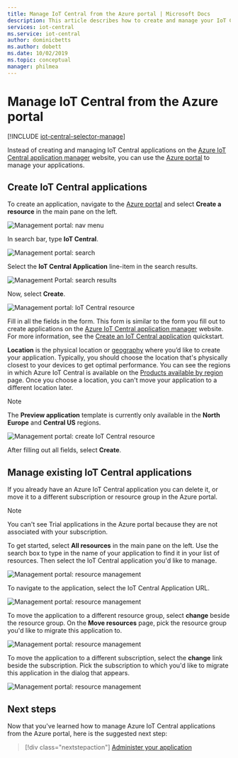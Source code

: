 ```yaml
---
title: Manage IoT Central from the Azure portal | Microsoft Docs
description: This article describes how to create and manage your IoT Central applications from the Azure portal.
services: iot-central
ms.service: iot-central
author: dominicbetts
ms.author: dobett
ms.date: 10/02/2019
ms.topic: conceptual
manager: philmea
---
```


# Manage IoT Central from the Azure portal

[!INCLUDE [iot-central-selector-manage](../../../includes/iot-central-selector-manage.md)]

Instead of creating and managing IoT Central applications on the [Azure IoT Central application manager](https://aka.ms/iotcentral) website, you can use the [Azure portal](https://portal.azure.com) to manage your applications.

## Create IoT Central applications

To create an application, navigate to the [Azure portal](https://ms.portal.azure.com) and select **Create a resource** in the main pane on the left.

![Management portal: nav menu](media/howto-manage-iot-central-from-portal/image0.png)

In search bar, type **IoT Central**.

![Management portal: search](media/howto-manage-iot-central-from-portal/image0a1.png)

Select the **IoT Central Application** line-item in the search results.

![Management Portal: search results](media/howto-manage-iot-central-from-portal/image0b1.png)

Now, select **Create**.

![Management portal: IoT Central resource](media/howto-manage-iot-central-from-portal/image0c1.png)

Fill in all the fields in the form. This form is similar to the form you fill out to create applications on the [Azure IoT Central application manager](https://aka.ms/iotcentral) website. For more information, see the [Create an IoT Central application](quick-deploy-iot-central.md) quickstart.

**Location** is the physical location or [geography](https://azure.microsoft.com/global-infrastructure/geographies/) where you’d like to create your application. Typically, you should choose the location that's physically closest to your devices to get optimal performance. You can see the regions in which Azure IoT Central is available on the [Products available by region](https://azure.microsoft.com/global-infrastructure/services/?products=iot-central) page. Once you choose a location, you can't move your application to a different location later.

> [!NOTE]
> The **Preview application** template is currently only available in the **North Europe** and **Central US** regions.

![Management portal: create IoT Central resource](media/howto-manage-iot-central-from-portal/image1a.png)  

After filling out all fields, select **Create**.

## Manage existing IoT Central applications

If you already have an Azure IoT Central application you can delete it, or move it to a different subscription or resource group in the Azure portal.

> [!NOTE]
> You can't see Trial applications in the Azure portal because they are not associated with your subscription.

To get started, select **All resources** in the main pane on the left. Use the search box to type in the name of your application to find it in your list of resources. Then select the IoT Central application you'd like to manage.

![Management portal: resource management](media/howto-manage-iot-central-from-portal/image2a.png)

To navigate to the application, select the IoT Central Application URL.

![Management portal: resource management](media/howto-manage-iot-central-from-portal/image3.png)

To move the application to a different resource group, select **change** beside the resource group. On the **Move resources** page, pick the resource group you'd like to migrate this application to.

![Management portal: resource management](media/howto-manage-iot-central-from-portal/image4a.png)

To move the application to a different subscription, select the **change** link beside the subscription. Pick the subscription to which you'd like to migrate this application in the dialog that appears.

![Management portal: resource management](media/howto-manage-iot-central-from-portal/image5a.png)

## Next steps

Now that you've learned how to manage Azure IoT Central applications from the Azure portal, here is the suggested next step:

> [!div class="nextstepaction"]
> [Administer your application](howto-administer.md)